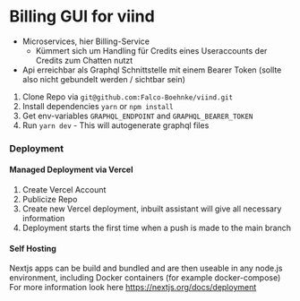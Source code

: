 # Billing GUI for viind

- Microservices, hier Billing-Service
    - Kümmert sich um Handling für Credits eines Useraccounts der Credits zum Chatten nutzt
- Api erreichbar als Graphql Schnittstelle mit einem Bearer Token (sollte also nicht gebundelt werden / sichtbar sein)


1. Clone Repo via `git@github.com:Falco-Boehnke/viind.git`
2. Install dependencies `yarn` or `npm install`
3. Get env-variables `GRAPHQL_ENDPOINT` and `GRAPHQL_BEARER_TOKEN`
4. Run `yarn dev` - This will autogenerate graphql files

### Deployment

#### Managed Deployment via Vercel

1. Create Vercel Account
2. Publicize Repo
3. Create new Vercel deployment, inbuilt assistant will give all necessary information
4. Deployment starts the first time when a push is made to the main branch

#### Self Hosting
Nextjs apps can be build and bundled and are then useable in any node.js environment, including Docker containers (for example docker-compose)
For more information look here https://nextjs.org/docs/deployment



